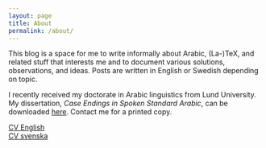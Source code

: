 ```yaml
---
layout: page
title: About
permalink: /about/
---
```


This blog is a space for me to write informally about Arabic, (La-)TeX, and related stuff that interests me and to document various solutions, observations, and ideas. Posts are written in English or Swedish depending on topic.

I recently received my doctorate in Arabic linguistics from Lund University. My dissertation, *Case Endings in Spoken Standard Arabic*, can be downloaded [here](https://lup.lub.lu.se/search/publication/530e5fe6-ec77-4e84-9a45-0935598e86a8). Contact me for a printed copy.

[CV English](/documents/hallberg-cv-en.pdf)   
[CV svenska](/documents/hallberg-cv-sv.pdf)

